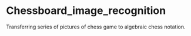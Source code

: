 # Chessboard_image_recognition
Transferring series of pictures of chess game to algebraic chess notation.
